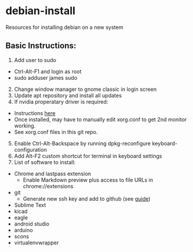 # debian-install
Resources for installing debian on a new system

## Basic Instructions:

1. Add user to sudo
  * Ctrl-Alt-F1 and login as root
  * sudo adduser james sudo
2. Change window manager to gnome classic in login screen
3. Update apt repository and install all updates
4. If nvidia properatary driver is required:
  * Instructions [here](https://wiki.debian.org/NvidiaGraphicsDrivers)
  * Once installed, may have to manually edit xorg.conf to get 2nd monitor working.
  * See xorg.conf files in this git repo.
5. Enable Ctrl-Alt-Backspace by running dpkg-reconfigure keyboard-configuration
6. Add Alt-F2 custom shortcut for terminal in keyboard settings
7. List of software to install:
  * Chrome and lastpass extension
    * Enable Markdown preview plus access to file URLs in chrome://extensions
  * git
    * Generate new ssh key and add to github (see [guide](https://help.github.com/articles/generating-ssh-keys/))
  * Sublime Text
  * kicad
  * eagle
  * android studio
  * arduino
  * scons
  * virtualenvwrapper

